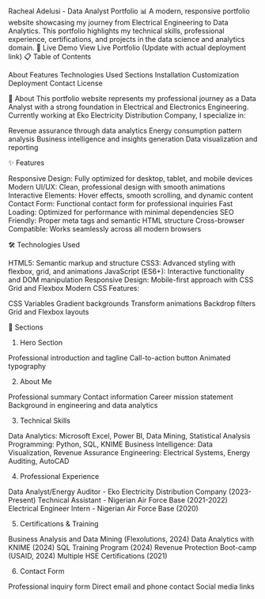 Racheal Adelusi - Data Analyst Portfolio 📊
A modern, responsive portfolio website showcasing my journey from Electrical Engineering to Data Analytics. This portfolio highlights my technical skills, professional experience, certifications, and projects in the data science and analytics domain.
🌟 Live Demo
View Live Portfolio (Update with actual deployment link)
📋 Table of Contents

About
Features
Technologies Used
Sections
Installation
Customization
Deployment
Contact
License

🎯 About
This portfolio website represents my professional journey as a Data Analyst with a strong foundation in Electrical and Electronics Engineering. Currently working at Eko Electricity Distribution Company, I specialize in:

Revenue assurance through data analytics
Energy consumption pattern analysis
Business intelligence and insights generation
Data visualization and reporting

✨ Features

Responsive Design: Fully optimized for desktop, tablet, and mobile devices
Modern UI/UX: Clean, professional design with smooth animations
Interactive Elements: Hover effects, smooth scrolling, and dynamic content
Contact Form: Functional contact form for professional inquiries
Fast Loading: Optimized for performance with minimal dependencies
SEO Friendly: Proper meta tags and semantic HTML structure
Cross-browser Compatible: Works seamlessly across all modern browsers

🛠️ Technologies Used

HTML5: Semantic markup and structure
CSS3: Advanced styling with flexbox, grid, and animations
JavaScript (ES6+): Interactive functionality and DOM manipulation
Responsive Design: Mobile-first approach with CSS Grid and Flexbox
Modern CSS Features:

CSS Variables
Gradient backgrounds
Transform animations
Backdrop filters
Grid and Flexbox layouts



📄 Sections
1. Hero Section

Professional introduction and tagline
Call-to-action button
Animated typography

2. About Me

Professional summary
Contact information
Career mission statement
Background in engineering and data analytics

3. Technical Skills

Data Analytics: Microsoft Excel, Power BI, Data Mining, Statistical Analysis
Programming: Python, SQL, KNIME
Business Intelligence: Data Visualization, Revenue Assurance
Engineering: Electrical Systems, Energy Auditing, AutoCAD

4. Professional Experience

Data Analyst/Energy Auditor - Eko Electricity Distribution Company (2023-Present)
Technical Assistant - Nigerian Air Force Base (2021-2022)
Electrical Engineer Intern - Nigerian Air Force Base (2020)

5. Certifications & Training

Business Analysis and Data Mining (Flexolutions, 2024)
Data Analytics with KNIME (2024)
SQL Training Program (2024)
Revenue Protection Boot-camp (USAID, 2024)
Multiple HSE Certifications (2021)

6. Contact Form

Professional inquiry form
Direct email and phone contact
Social media links

